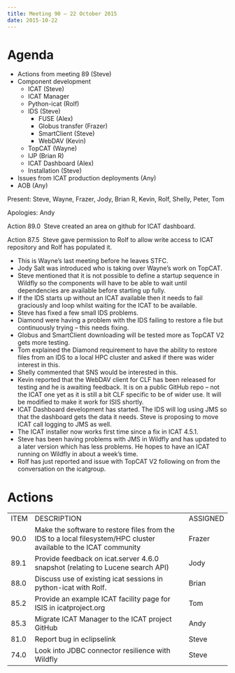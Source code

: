 ```yaml
---
title: Meeting 90 – 22 October 2015
date: 2015-10-22
---
```


# Agenda

  - Actions from meeting 89 (Steve)
  - Component development
      - ICAT (Steve)
      - ICAT Manager
      - Python-icat (Rolf)
      - IDS (Steve)
          - FUSE (Alex)
          - Globus transfer (Frazer)
          - SmartClient (Steve)
          - WebDAV (Kevin)
      - TopCAT (Wayne)
      - IJP (Brian R)
      - ICAT Dashboard (Alex)
      - Installation (Steve)
  - Issues from ICAT production deployments (Any)
  - AOB (Any)

Present: Steve, Wayne, Frazer, Jody, Brian R, Kevin, Rolf, Shelly,
Peter, Tom

Apologies: Andy

Action 89.0  Steve created an area on github for ICAT dashboard.

Action 87.5  Steve gave permission to Rolf to allow write access to ICAT
repository and Rolf has populated it.

  - This is Wayne’s last meeting before he leaves STFC.
  - Jody Salt was introduced who is taking over Wayne’s work on TopCAT.
  - Steve mentioned that it is not possible to define a startup sequence
    in Wildfly so the components will have to be able to wait until
    dependencies are available before starting up fully.
  - If the IDS starts up without an ICAT available then it needs to fail
    graciously and loop whilst waiting for the ICAT to be available.
  - Steve has fixed a few small IDS problems.
  - Diamond were having a problem with the IDS failing to restore a file
    but continuously trying – this needs fixing.
  - Globus and SmartClient downloading will be tested more as TopCAT V2
    gets more testing.
  - Tom explained the Diamond requirement to have the ability to restore
    files from an IDS to a local HPC cluster and asked if there was
    wider interest in this.
  - Shelly commented that SNS would be interested in this.
  - Kevin reported that the WebDAV client for CLF has been released for
    testing and he is awaiting feedback. It is on a public GitHub repo –
    not the ICAT one yet as it is still a bit CLF specific to be of
    wider use. It will be modified to make it work for ISIS shortly.
  - ICAT Dashboard development has started. The IDS will log using JMS
    so that the dashboard gets the data it needs. Steve is proposing to
    move ICAT call logging to JMS as well.
  - The ICAT installer now works first time since a fix in ICAT 4.5.1.
  - Steve has been having problems with JMS in Wildfly and has updated
    to a later version which has less problems. He hopes to have an ICAT
    running on Wildfly in about a week’s time.
  - Rolf has just reported and issue with TopCAT V2 following on from
    the conversation on the
icatgroup.

# Actions

|      |                                                                                                                   |          |
| ---- | ----------------------------------------------------------------------------------------------------------------- | -------- |
| ITEM | DESCRIPTION                                                                                                       | ASSIGNED |
| 90.0 | Make the software to restore files from the IDS to a local filesystem/HPC cluster available to the ICAT community | Frazer   |
| 89.1 | Provide feedback on icat.server 4.6.0 snapshot (relating to Lucene search API)                                    | Jody     |
| 88.0 | Discuss use of existing icat sessions in python-icat with Rolf.                                                   | Brian    |
| 85.2 | Provide an example ICAT facility page for ISIS in icatproject.org                                                 | Tom      |
| 85.3 | Migrate ICAT Manager to the ICAT project GitHub                                                                   | Andy     |
| 81.0 | Report bug in eclipselink                                                                                         | Steve    |
| 74.0 | Look into JDBC connector resilience with Wildfly                                                                  | Steve    |
